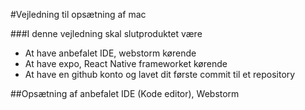 
#Vejledning til opsætning af mac

###I denne vejledning skal slutproduktet være 
<ul>
    <li>At have anbefalet IDE, webstorm kørende</li>
    <li>At have expo, React Native frameworket kørende</li>
    <li>At have en github konto og lavet dit første commit til et repository</li>
</ul> 

##Opsætning af anbefalet IDE (Kode editor), Webstorm

